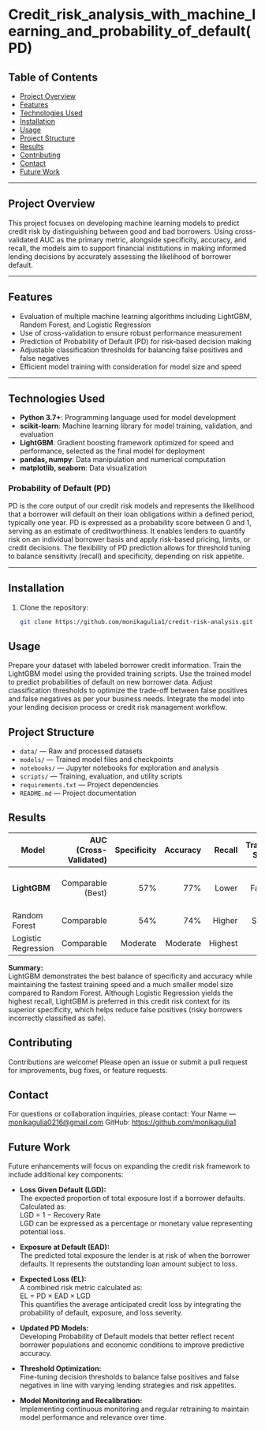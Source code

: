 # Credit_risk_analysis_with_machine_learning_and_probability_of_default(PD)

## Table of Contents

- [Project Overview](#project-overview)
- [Features](#features)
- [Technologies Used](#technologies-used)
- [Installation](#installation)
- [Usage](#usage)
- [Project Structure](#project-structure)
- [Results](#results)
- [Contributing](#contributing)
- [Contact](#contact)
- [Future Work](#future-work)

---

## Project Overview

This project focuses on developing machine learning models to predict credit risk by distinguishing between good and bad borrowers. Using cross-validated AUC as the primary metric, alongside specificity, accuracy, and recall, the models aim to support financial institutions in making informed lending decisions by accurately assessing the likelihood of borrower default.

---

## Features

- Evaluation of multiple machine learning algorithms including LightGBM, Random Forest, and Logistic Regression  
- Use of cross-validation to ensure robust performance measurement  
- Prediction of Probability of Default (PD) for risk-based decision making  
- Adjustable classification thresholds for balancing false positives and false negatives  
- Efficient model training with consideration for model size and speed  

---

## Technologies Used

- **Python 3.7+**: Programming language used for model development  
- **scikit-learn**: Machine learning library for model training, validation, and evaluation  
- **LightGBM**: Gradient boosting framework optimized for speed and performance, selected as the final model for deployment  
- **pandas, numpy**: Data manipulation and numerical computation  
- **matplotlib, seaborn**: Data visualization  

### Probability of Default (PD)

PD is the core output of our credit risk models and represents the likelihood that a borrower will default on their loan obligations within a defined period, typically one year. PD is expressed as a probability score between 0 and 1, serving as an estimate of creditworthiness. It enables lenders to quantify risk on an individual borrower basis and apply risk-based pricing, limits, or credit decisions. The flexibility of PD prediction allows for threshold tuning to balance sensitivity (recall) and specificity, depending on risk appetite.

---

## Installation

1. Clone the repository:  
   ```bash
   git clone https://github.com/monikagulia1/credit-risk-analysis.git

## Usage

Prepare your dataset with labeled borrower credit information.
Train the LightGBM model using the provided training scripts.
Use the trained model to predict probabilities of default on new borrower data.
Adjust classification thresholds to optimize the trade-off between false positives and false negatives as per your business needs.
Integrate the model into your lending decision process or credit risk management workflow.

## Project Structure

- `data/` — Raw and processed datasets  
- `models/` — Trained model files and checkpoints  
- `notebooks/` — Jupyter notebooks for exploration and analysis  
- `scripts/` — Training, evaluation, and utility scripts  
- `requirements.txt` — Project dependencies  
- `README.md` — Project documentation  


## Results

| Model               | AUC (Cross-Validated) | Specificity | Accuracy | Recall   | Training Speed | Model Size                |
|---------------------|----------------------:|------------:|---------:|---------:|---------------:|--------------------------:|
| **LightGBM**        | Comparable (Best)      | 57%         | 77%      | Lower    | Fastest       | ~5x smaller than RF       |
| Random Forest       | Comparable             | 54%         | 74%      | Higher   | Slower        | Larger                   |
| Logistic Regression | Comparable             | Moderate    | Moderate | Highest  | Fast          | Small                    |

**Summary:**  
LightGBM demonstrates the best balance of specificity and accuracy while maintaining the fastest training speed and a much smaller model size compared to Random Forest. Although Logistic Regression yields the highest recall, LightGBM is preferred in this credit risk context for its superior specificity, which helps reduce false positives (risky borrowers incorrectly classified as safe).


## Contributing

Contributions are welcome! Please open an issue or submit a pull request for improvements, bug fixes, or feature requests.

## Contact

For questions or collaboration inquiries, please contact:
Your Name — monikagulia0216@gmail.com
GitHub: https://github.com/monikagulia1

## Future Work

Future enhancements will focus on expanding the credit risk framework to include additional key components:

- **Loss Given Default (LGD):**  
  The expected proportion of total exposure lost if a borrower defaults. Calculated as:  
  LGD = 1 − Recovery Rate  
  LGD can be expressed as a percentage or monetary value representing potential loss.

- **Exposure at Default (EAD):**  
  The predicted total exposure the lender is at risk of when the borrower defaults. It represents the outstanding loan amount subject to loss.

- **Expected Loss (EL):**  
  A combined risk metric calculated as:  
  EL = PD × EAD × LGD  
  This quantifies the average anticipated credit loss by integrating the probability of default, exposure, and loss severity.

- **Updated PD Models:**  
  Developing Probability of Default models that better reflect recent borrower populations and economic conditions to improve predictive accuracy.

- **Threshold Optimization:**  
  Fine-tuning decision thresholds to balance false positives and false negatives in line with varying lending strategies and risk appetites.

- **Model Monitoring and Recalibration:**  
  Implementing continuous monitoring and regular retraining to maintain model performance and relevance over time.
